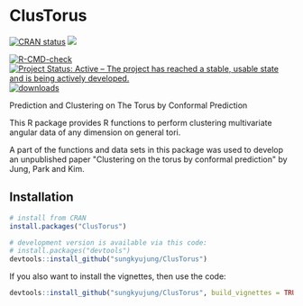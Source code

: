 # ClusTorus

<!-- badges: start -->
[![CRAN status](https://www.r-pkg.org/badges/version/ClusTorus)](https://cran.r-project.org/package=ClusTorus)
[![](https://img.shields.io/badge/devel%20version-0.2.2-blue.svg)](https://github.com/sungkyujung/ClusTorus)

[![R-CMD-check](https://github.com/sungkyujung/ClusTorus/workflows/R-CMD-check/badge.svg)](https://github.com/sungkyujung/ClusTorus/actions)
[![Project Status: Active – The project has reached a stable, usable state and is being actively developed.](https://www.repostatus.org/badges/latest/active.svg)](https://www.repostatus.org/#active)
[![downloads](https://cranlogs.r-pkg.org/badges/ClusTorus)](https://cranlogs.r-pkg.org/badges/ClusTorus)
<!-- badges: end -->
Prediction and Clustering on The Torus by Conformal Prediction

This R package provides R functions to perform clustering multivariate angular data of any dimension on general tori. 

A part of the functions and data sets in this package was used to develop an unpublished paper "Clustering on the torus by conformal prediction" by Jung, Park and Kim. 

## Installation

```r
# install from CRAN
install.packages("ClusTorus")

# development version is available via this code:
# install.packages("devtools")
devtools::install_github("sungkyujung/ClusTorus")
```
If you also want to install the vignettes, then use the code:
```r
devtools::install_github("sungkyujung/ClusTorus", build_vignettes = TRUE)
```
